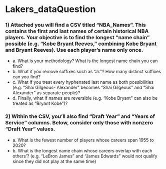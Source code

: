 # Lakers_dataQuestion

### 1) Attached you will find a CSV titled “NBA_Names”. This contains the first and last names of certain historical NBA players. Your objective is to find the longest “name chain” possible (e.g. “Kobe Bryant Reeves,” combining Kobe Bryant and Bryant Reeves). Use each player’s name only once.
- a. What is your methodology? What is the longest name chain you can find?
- b. What if you remove suffixes such as “Jr.”? How many distinct suffixes can you find?
- c. What if you treat every hyphenated last name as both possibilities (e.g. “Shai Gilgeous-
Alexander” becomes “Shai Gilgeous” and “Shai Alexander” as separate people)?
- d. Finally, what if names are reversible (e.g. “Kobe Bryant” can also be treated as “Bryant Kobe”)?

### 2) Within the CSV, you’ll also find “Draft Year” and “Years of Service” columns. Below, consider only those with nonzero “Draft Year” values.
- a. What is the fewest number of players whose careers span 1955 to 2020?
- b. What is the longest name chain whose careers overlap with each others’? (e.g. “LeBron James”
and “James Edwards” would not qualify since they did not play at the same time)
